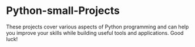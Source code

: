 # Python-small-Projects
These projects cover various aspects of Python programming and can help you improve your skills while building useful tools and applications. Good luck!
